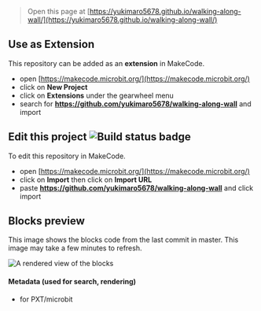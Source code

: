 
> Open this page at [https://yukimaro5678.github.io/walking-along-wall/](https://yukimaro5678.github.io/walking-along-wall/)

## Use as Extension

This repository can be added as an **extension** in MakeCode.

* open [https://makecode.microbit.org/](https://makecode.microbit.org/)
* click on **New Project**
* click on **Extensions** under the gearwheel menu
* search for **https://github.com/yukimaro5678/walking-along-wall** and import

## Edit this project ![Build status badge](https://github.com/yukimaro5678/walking-along-wall/workflows/MakeCode/badge.svg)

To edit this repository in MakeCode.

* open [https://makecode.microbit.org/](https://makecode.microbit.org/)
* click on **Import** then click on **Import URL**
* paste **https://github.com/yukimaro5678/walking-along-wall** and click import

## Blocks preview

This image shows the blocks code from the last commit in master.
This image may take a few minutes to refresh.

![A rendered view of the blocks](https://github.com/yukimaro5678/walking-along-wall/raw/master/.github/makecode/blocks.png)

#### Metadata (used for search, rendering)

* for PXT/microbit
<script src="https://makecode.com/gh-pages-embed.js"></script><script>makeCodeRender("{{ site.makecode.home_url }}", "{{ site.github.owner_name }}/{{ site.github.repository_name }}");</script>
